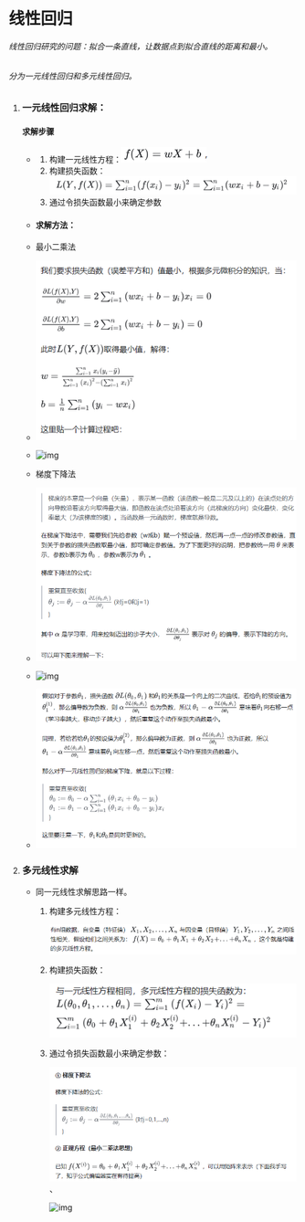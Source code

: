 # 线性回归

###### 线性回归研究的问题：拟合一条直线，让数据点到拟合直线的距离和最小。

###### 分为一元线性回归和多元线性回归。

1. ### 一元线性回归求解：

   #### 	求解步骤

   - 1. 构建一元线性方程：![image-20240403224128229](image-20240403224128229.png)
     2. 构建损失函数：![image-20240403224035528](image-20240403224035528.png)
     3. 通过令损失函数最小来确定参数

   - #### 求解方法：

   - 最小二乘法

   - ![image-20240403224811888](image-20240403224811888.png)

   - ![img](https://pic4.zhimg.com/80/v2-c4a7bd7f4081f4a1e460c704fd625287_720w.webp)

   - 梯度下降法

   - ![image-20240403224913526](image-20240403224913526.png)

   - ![img](https://pic3.zhimg.com/80/v2-c727dc40d3db825b57ae72551378527e_720w.webp)

   - ![image-20240403224940364](image-20240403224940364.png)

2. ### 多元线性求解

   - 同一元线性求解思路一样。

     1. 构建多元线性方程：

        ![image-20240404164947073](image-20240404164947073.png)

     2. 构建损失函数：

        ![image-20240404165007089](image-20240404165007089.png)

     3. 通过令损失函数最小来确定参数：

        ![image-20240404165033759](image-20240404165033759.png)、

        ![img](https://pic4.zhimg.com/80/v2-9e4d2dc24baaf435d95883e9afe35bab_720w.webp)

        

        

